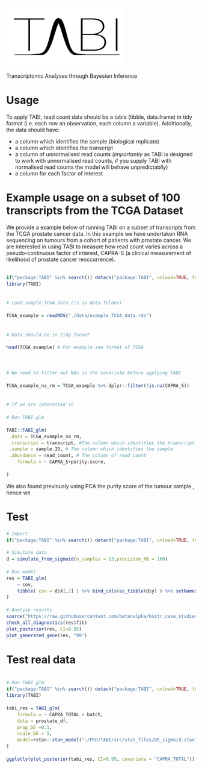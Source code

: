 ![TABI](man/TABI_logo.png)

Transcriptomic Analyses through Bayesian Inference

# Usage 

To apply TABI, read count data should be a table (tibble, data.frame) in tidy format (i.e. each row an observation, each column a variable). Additionally, the data should have: 

- a column which identifies the sample (biological replicate) 
- a column which identifies the transcript 
- a column of unnormalised read counts (*Importantly* as TABI is designed to work with unnormalised read counts, if you supply TABI with normalised read counts the model will behave unpredictablly)
- a column for each factor of interest 

# Example usage on a subset of 100 transcripts from the TCGA Dataset

We provide a example below of running TABI on a subset of transcripts from the TCGA prostate cancer data. In this example we have undertaken RNA sequencing on tumours from a cohort of patients with prostate cancer. We are interested in using TABI to measure how read count varies across a pseudo-continuous factor of interest, CAPRA-S (a clinical measurement of likelihood of prostate cancer reoccurrence).

```R

if("package:TABI" %in% search()) detach("package:TABI", unload=TRUE, force=TRUE)
library(TABI)


# Load sample TCGA data (is in data folder)

TCGA_example = readRDS("./data/example_TCGA_data.rds")


# Data should be in tidy format 

head(TCGA_example) # For example see format of TCGA



# We need to filter out NAs in the covariate before applying TABI

TCGA_example_na_rm = TCGA_example %>% dplyr::filter(!is.na(CAPRA_S))


# If we are interested in 

# Run TABI_glm 

TABI::TABI_glm(
 .data = TCGA_example_na_rm,
 .transcript = transcript, #The column which identifies the transcript 
 .sample = sample.ID, # The column which identifies the sample
 .abundance = read_count, # The column of read count 
	formula = ~ CAPRA_S+purity.score,
	
)


```

 We also found previously using PCA the purity score of the tumour sample , hence we 



# Test




```R
# Import  
if("package:TABI" %in% search()) detach("package:TABI", unload=TRUE, force=TRUE); library(TABI)  

# Simulate data  
d = simulate_from_sigmoid(n_samples = 13,precision_NB = 100)  

# Run model  
res = TABI_glm(
	~ cov,
	tibble( cov = d$X[,2] ) %>% bind_cols(as_tibble(d$y) ) %>% setNames(gsub("^V", "", colnames(.)))
)

# Analyse results  
source("https://raw.githubusercontent.com/betanalpha/knitr_case_studies/master/qr_regression/stan_utility.R")
check_all_diagnostics(res$fit)
plot_posterior(res, CI=0.95)
plot_generated_gene(res, "99")

```
# Test real data

```R

# Run TABI_glm
if("package:TABI" %in% search()) detach("package:TABI", unload=TRUE, force=TRUE)
library(TABI)

tabi_res = TABI_glm(
	formula = ~ CAPRA_TOTAL + batch,
	data = prostate_df, 
	prop_DE =0.1,
	scale_DE = 5,
	model=rstan::stan_model("~/PhD/TABI/src/stan_files/DE_sigmoid.stan")
)

ggplotly(plot_posterior(tabi_res, CI=0.95, covariate = "CAPRA_TOTAL"))


```

